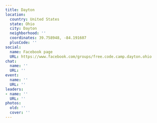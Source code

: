 ```yaml
---
title: Dayton
location:
  country: United States
  state: Ohio
  city: Dayton
  neighborhood: ''
  coordinates: 39.758948, -84.191607
  plusCode: ''
social:
  name: Facebook page
  URL: https://www.facebook.com/groups/free.code.camp.dayton.ohio
chat:
  name: ''
  URL: ''
event:
  name: ''
  URL: ''
leaders:
- name: ''
  URL: ''
photos:
  old: ''
  cover: ''
---
```

